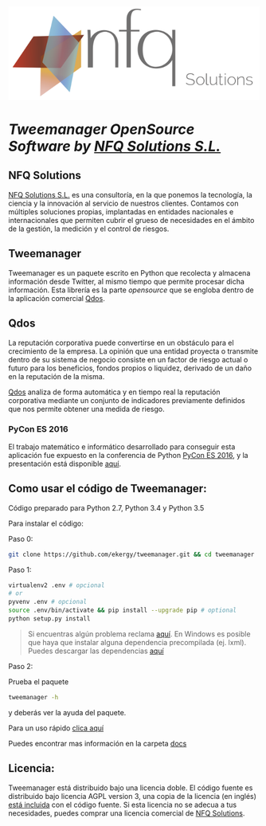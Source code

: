 ![Alt text](/docs/images/nfq_solutions.png?raw=true)

# *Tweemanager OpenSource Software by [NFQ Solutions S.L.](http://nfq.es/solutions/)*

## NFQ Solutions

[NFQ Solutions S.L.](http://nfq.es/solutions/) es una consultoría, en la que ponemos la tecnología, la ciencia y la innovación al servicio de nuestros clientes. Contamos con múltiples soluciones propias, implantadas en entidades nacionales e internacionales que permiten cubrir el grueso de necesidades en el ámbito de la gestión, la medición y el control de riesgos.

## Tweemanager

Tweemanager es un paquete escrito en Python que recolecta y almacena información desde Twitter, al mismo tiempo que permite procesar dicha información. Esta librería es la parte *opensource* que se engloba dentro de la aplicación comercial [Qdos](http://qdosapp.com/).

## Qdos

La reputación corporativa puede convertirse en un obstáculo para el crecimiento de la empresa. La opinión que una entidad proyecta o transmite dentro de su sistema de negocio consiste en un factor de riesgo actual o futuro para los beneficios, fondos propios o liquidez, derivado de un daño en la reputación de la misma.

[Qdos](http://qdosapp.com/) analiza de forma automática y en tiempo real la reputación corporativa mediante un conjunto de indicadores previamente definidos que nos permite obtener una medida de riesgo.

### PyCon ES 2016

El trabajo matemático e informático desarrollado para conseguir esta aplicación fue expuesto en la conferencia de Python [PyCon ES 2016](http://2016.es.pycon.org/es/), y la presentación está disponible [aquí](https://github.com/cperales/Riesgo-Reputacional-PyConES2016).

## Como usar el código de Tweemanager:

Código preparado para Python 2.7, Python 3.4 y Python 3.5

Para instalar el código:

Paso 0:

```bash
git clone https://github.com/ekergy/tweemanager.git && cd tweemanager
```

Paso 1:

```bash
virtualenv2 .env # opcional
# or
pyvenv .env # opcional
source .env/bin/activate && pip install --upgrade pip # optional
python setup.py install
```

> Si encuentras algún problema reclama [aquí](https://github.com/ekergy/tweemanager/issues).
  En Windows es posible que haya que instalar alguna dependencia precompilada (ej. lxml).
  Puedes descargar las dependencias [aquí](http://www.lfd.uci.edu/~gohlke/pythonlibs/#lxml)

Paso 2:

Prueba el paquete
```bash
tweemanager -h
```
y deberás ver la ayuda del paquete.

Para un uso rápido [clica aquí](/docs/UsoRapido.md)

Puedes encontrar mas información en la carpeta [docs](/docs/)

## Licencia:

Tweemanager está distribuido bajo una licencia doble. El código fuente
es distribuido bajo licencia AGPL version 3, una copia de la licencia
(en inglés) [está incluida](LICENSE.md) con el código fuente. Si esta licencia
no se adecua a tus necesidades, puedes comprar una licencia comercial
de [NFQ Solutions](http://nfqsolutions.com).
